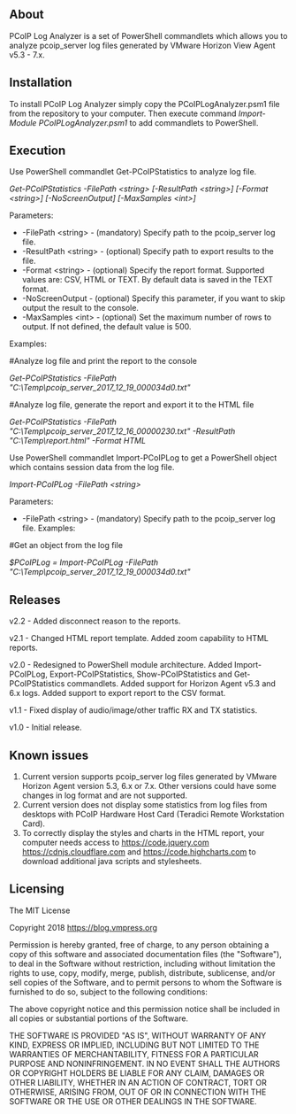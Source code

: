 **About**
--------
PCoIP Log Analyzer is a set of PowerShell commandlets which allows you to analyze pcoip_server log files generated by VMware Horizon View Agent v5.3 - 7.x.

**Installation**
--------
To install PCoIP Log Analyzer simply copy the PCoIPLogAnalyzer.psm1 file from the repository to your computer. Then execute command _Import-Module PCoIPLogAnalyzer.psm1_ to add commandlets to PowerShell.

**Execution**
--------
Use PowerShell commandlet Get-PCoIPStatistics to analyze log file.

_Get-PCoIPStatistics -FilePath \<string\> [-ResultPath \<string\>] [-Format \<string\>] [-NoScreenOutput] [-MaxSamples \<int\>]_

Parameters:
-  -FilePath \<string\>   - (mandatory) Specify path to the pcoip_server log file.
-  -ResultPath \<string\> - (optional) Specify path to export results to the file.
-  -Format \<string\>     - (optional) Specify the report format. Supported values are: CSV, HTML or TEXT. By default data is saved in the TEXT format.
-  -NoScreenOutput      - (optional) Specify this parameter, if you want to skip output the result to the console.
-  -MaxSamples \<int\>    - (optional) Set the maximum number of rows to output. If not defined, the default value is 500.

Examples:

  #Analyze log file and print the report to the console
  
  _Get-PCoIPStatistics -FilePath "C:\Temp\pcoip_server_2017_12_19_000034d0.txt"_
  
  #Analyze log file, generate the report and export it to the HTML file
  
  _Get-PCoIPStatistics -FilePath "C:\Temp\pcoip_server_2017_12_16_00000230.txt" -ResultPath "C:\Temp\report.html" -Format HTML_

Use PowerShell commandlet Import-PCoIPLog to get a PowerShell object which contains session data from the log file.

_Import-PCoIPLog -FilePath \<string\>_

Parameters:
-  -FilePath \<string\>   - (mandatory) Specify path to the pcoip_server log file.
Examples:

  #Get an object from the log file
  
  _$PCoIPLog = Import-PCoIPLog -FilePath "C:\Temp\pcoip_server_2017_12_19_000034d0.txt"_

**Releases**
--------
v2.2 - Added disconnect reason to the reports.

v2.1 - Changed HTML report template. Added zoom capability to HTML reports.

v2.0 - Redesigned to PowerShell module architecture.
Added Import-PCoIPLog, Export-PCoIPStatistics, Show-PCoIPStatistics and Get-PCoIPStatistics commandlets.
Added support for Horizon Agent v5.3 and 6.x logs.
Added support to export report to the CSV format.

v1.1 - Fixed display of audio/image/other traffic RX and TX statistics.

v1.0 - Initial release.

**Known issues**
--------
1. Current version supports pcoip_server log files generated by VMware Horizon Agent version 5.3, 6.x or 7.x. Other versions could have some changes in log format and are not supported.
2. Current version does not display some statistics from log files from desktops with PCoIP Hardware Host Card (Teradici Remote Workstation Card).
3. To correctly display the styles and charts in the HTML report, your computer needs access to https://code.jquery.com https://cdnjs.cloudflare.com and https://code.highcharts.com to download additional java scripts and stylesheets.

**Licensing**
-------
The MIT License

Copyright 2018 https://blog.vmpress.org

Permission is hereby granted, free of charge, to any person obtaining a copy of this software and associated documentation files (the "Software"), to deal in the Software without restriction, including without limitation the rights to use, copy, modify, merge, publish, distribute, sublicense, and/or sell copies of the Software, and to permit persons to whom the Software is furnished to do so, subject to the following conditions:

The above copyright notice and this permission notice shall be included in all copies or substantial portions of the Software.

THE SOFTWARE IS PROVIDED "AS IS", WITHOUT WARRANTY OF ANY KIND, EXPRESS OR IMPLIED, INCLUDING BUT NOT LIMITED TO THE WARRANTIES OF MERCHANTABILITY, FITNESS FOR A PARTICULAR PURPOSE AND NONINFRINGEMENT. IN NO EVENT SHALL THE AUTHORS OR COPYRIGHT HOLDERS BE LIABLE FOR ANY CLAIM, DAMAGES OR OTHER LIABILITY, WHETHER IN AN ACTION OF CONTRACT, TORT OR OTHERWISE, ARISING FROM, OUT OF OR IN CONNECTION WITH THE SOFTWARE OR THE USE OR OTHER DEALINGS IN THE SOFTWARE.
